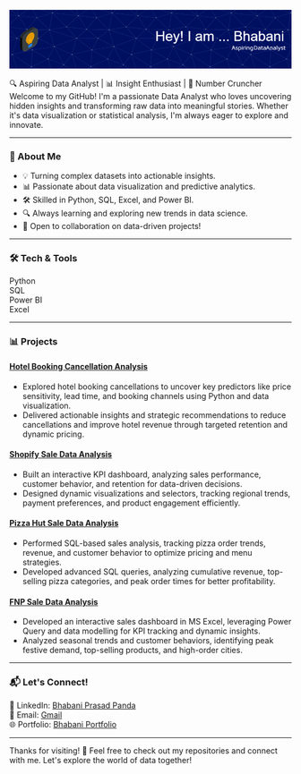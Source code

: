![Header](https://github.com/Bhabani-DA/Bhabani-DA/blob/main/github-header-image.png)




🔍 Aspiring Data Analyst | 📊 Insight Enthusiast | 🔢 Number Cruncher  
Welcome to my GitHub! I'm a passionate Data Analyst who loves uncovering hidden insights and transforming raw data into meaningful stories. Whether it's data visualization or statistical analysis, I'm always eager to explore and innovate.

---

### 🚀 About Me

- 💡 Turning complex datasets into actionable insights.  
- 📊 Passionate about data visualization and predictive analytics.  
- 🛠️ Skilled in Python, SQL, Excel, and Power BI.  
- 🔍 Always learning and exploring new trends in data science.
- 🤝 Open to collaboration on data-driven projects!  
<!-- 🌱 Currently working on [insert your latest project here]. -->

---

### 🛠️ Tech & Tools

Python  
SQL  
Power BI  
Excel

---

### 📊 Projects

#### [Hotel Booking Cancellation Analysis](https://github.com/Bhabani-DA/Hotel-Booking-Cancellation-Data-Analysis)
- Explored hotel booking cancellations to uncover key predictors like price sensitivity, lead time, and booking channels using Python and data visualization.  
- Delivered actionable insights and strategic recommendations to reduce cancellations and improve hotel revenue through targeted retention and dynamic pricing.  


#### [Shopify Sale Data Analysis](https://github.com/Bhabani-DA/Shopify-Sale-Data-Analysis)  
-	Built an interactive KPI dashboard, analyzing sales performance, customer behavior, and retention for data-driven decisions.  
-	Designed dynamic visualizations and selectors, tracking regional trends, payment preferences, and product engagement efficiently.  

#### [Pizza Hut Sale Data Analysis](https://github.com/Bhabani-DA/Pizza-Hut-Sale-Data-Analysis)
-	Performed SQL-based sales analysis, tracking pizza order trends, revenue, and customer behavior to optimize pricing and menu strategies.  
-	Developed advanced SQL queries, analyzing cumulative revenue, top-selling pizza categories, and peak order times for better profitability.

#### [FNP Sale Data Analysis](https://github.com/Bhabani-DA/FNP-Sala-Data-Analysis)
-	Developed an interactive sales dashboard in MS Excel, leveraging Power Query and data modelling for KPI tracking and dynamic insights.  
-	Analyzed seasonal trends and customer behaviors, identifying peak festive demand, top-selling products, and high-order cities.




<!--### 📈 GitHub Stats GitHub Stats -->

---

### 📬 Let's Connect!

💼 LinkedIn: [Bhabani Prasad Panda](https://www.linkedin.com/in/bhabani-prasad-panda/)   
📧 Email: [Gmail](mailto:data.bhabani@gmail.com)  
🌐 Portfolio: [Bhabani Portfolio](https://bhabani-da.github.io/Bhabani-Portfolio/)  

***
Thanks for visiting! 🚀 Feel free to check out my repositories and connect with me. Let's explore the world of data together!
